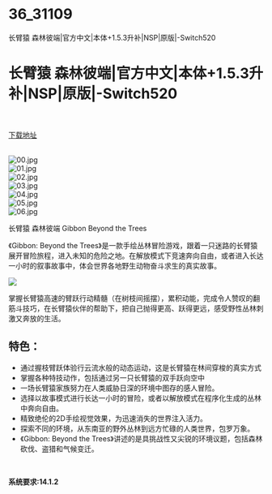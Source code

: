 # 36_31109
长臂猿 森林彼端|官方中文|本体+1.5.3升补|NSP|原版|-Switch520
# 长臂猿 森林彼端|官方中文|本体+1.5.3升补|NSP|原版|-Switch520
 <br/></br>
[下载地址](https://www.switch520.cc/article/31109 "下载地址")
<br/></br>

<p><img title="00.jpg" src="https://www.switch520.cc/muke_img/2022_05_12_88d8080ef903a.jpg" alt="00.jpg"><br>
<img title="01.jpg" src="https://www.switch520.cc/muke_img/2022_05_12_2a6cc3472b309.jpg" alt="01.jpg"><br>
<img title="02.jpg" src="https://www.switch520.cc/muke_img/2022_05_12_3625867c1e36c.jpg" alt="02.jpg"><br>
<img title="03.jpg" src="https://www.switch520.cc/muke_img/2022_05_12_c541ca641d016.jpg" alt="03.jpg"><br>
<img title="04.jpg" src="https://www.switch520.cc/muke_img/2022_05_12_623290a94d85f.jpg" alt="04.jpg"><br>
<img title="05.jpg" src="https://www.switch520.cc/muke_img/2022_05_12_7ddba80ea19ad.jpg" alt="05.jpg"><br>
<img title="06.jpg" src="https://www.switch520.cc/muke_img/2022_05_12_ae9a4a73277e2.jpg" alt="06.jpg"></p>
<p>长臂猿 森林彼端 Gibbon Beyond the Trees</p>
<p>《Gibbon: Beyond the Trees》是一款手绘丛林冒险游戏，跟着一只迷路的长臂猿展开冒险旅程，进入未知的危险之地。在解放模式下竞速奔向自由，或者进入长达一小时的叙事故事中，体会世界各地野生动物奋斗求生的真实故事。</p>
<p><img src="https://cdn.cloudflare.steamstatic.com/steam/apps/1837330/extras/pairThrowSlideSwingTownSlides.png?t=1652284725"></p>
<p>掌握长臂猿高速的臂跃行动精髓（在树枝间摇摆），累积动能，完成令人赞叹的翻筋斗技巧，在长臂猿伙伴的帮助下，把自己抛得更高、跃得更远，感受野性丛林刺激又奔放的生活。</p>
<h2 class="bb_tag">特色：</h2>
<ul class="bb_ul">
<li>通过握枝臂跃体验行云流水般的动态运动，这是长臂猿在林间穿梭的真实方式</li>
<li>掌握各种特技动作，包括通过另一只长臂猿的双手跃向空中</li>
<li>一场长臂猿家族努力在人类威胁日深的环境中图存的感人冒险。</li>
<li>选择以故事模式进行长达一小时的冒险，或者以解放模式在程序化生成的丛林中奔向自由。</li>
<li>精致绝伦的2D手绘视觉效果，为迅速消失的世界注入活力。</li>
<li>探索不同的环境，从东南亚的野外丛林到远方忙碌的人类世界，包罗万象。</li>
<li>《Gibbon: Beyond the Trees》讲述的是具挑战性又尖锐的环境议题，包括森林砍伐、盗猎和气候变迁。</li>
</ul>
<p>&nbsp;</p>
<p><strong>系统要求:14.1.2</strong></p>



<div id="gtx-trans" style="position: absolute; left: -6px; top: 2360px;">
<div class="gtx-trans-icon"></div>
</div>
<p></p> 
